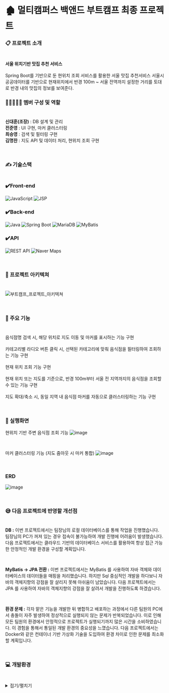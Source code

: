 # 🏚 멀티캠퍼스 백앤드 부트캠프 최종 프로젝트 

### 📋 프로젝트 소개
#
**서울 위치기반 맛집 추천 서비스**
<br /><br />
Spring Boot를 기반으로 둔 현위치 조회 서비스를 활용한 서울 맛집 추천서비스 서울시 공공데이터를 기반으로 현재위치에서 반경 100m ~ 서울 전역까지 설정한 거리를 토대로 반경 내의 맛집의 정보를 보여준다.



###  👨🏼‍🤝‍👨🏼 멤버 구성 및 역할
#
**신대훈(조장)** : DB 설계 및 관리
<br />
**전준영** :  UI 구현, 마커 클러스터링
<br />
**최승영** :   검색 및 필터링 구현
<br />
**김명찬** :   지도 API 및 데이터 처리, 현위치 조회 구현



<br />


###  ✍️ 기술스택
#

### ✔️Front-end
![JavaScript](https://img.shields.io/badge/javascript-%23323330.svg?style=for-the-badge&logo=javascript&logoColor=%23F7DF1E)
![JSP](https://img.shields.io/badge/JSP-blue?style=for-the-badge&logo=java&logoColor=white)

### ✔️Back-end
![Java](https://img.shields.io/badge/java-%23ED8B00.svg?style=for-the-badge&logo=openjdk&logoColor=white)
![Spring Boot](https://img.shields.io/badge/Spring_Boot-6DB33F?style=for-the-badge&logo=springboot&logoColor=white)
![MariaDB](https://img.shields.io/badge/MariaDB-003545?style=for-the-badge&logo=mariadb&logoColor=white)
![MyBatis](https://img.shields.io/badge/MyBatis-0052CC?style=for-the-badge&logo=data&logoColor=white)

### ✔️API
![REST API](https://img.shields.io/badge/REST_API-000000?style=for-the-badge&logo=api&logoColor=white)
![Naver Maps](https://img.shields.io/badge/Naver_Maps_API-v3-green?style=for-the-badge&logo=naver&logoColor=white)


<br />

### 🔦 프로젝트 아키텍쳐
#
![부트캠프_프로젝트_아키텍쳐](https://github.com/user-attachments/assets/7c19a46f-69c9-401b-b3e7-1474115c32d8)


<br />

### 📌 주요 기능 
#
음식점명 검색 시, 해당 위치로 지도 이동 및 마커를 표시하는 기능 구현
<br /> <br />
카테고리별 라디오 버튼 클릭 시, 선택된 카테고리에 맞춰 음식점을 필터링하여 조회하는 기능 구현
<br /> <br />
현재 위치 조회 기능 구현
<br /> <br />
현재 위치 또는 지도를 기준으로, 반경 100m부터 서울 전 지역까지의 음식점을 조회할 수 있는 기능 구현
<br /> <br />
지도 확대/축소 시, 동일 지역 내 음식점 마커를 자동으로 클러스터링하는 기능 구현



<br />



### 📖 실행화면
현위치 기반 주변 음식점 조회 기능
![image](https://github.com/user-attachments/assets/8c5f6371-1a5e-4a13-ad9d-1caccd718bc3)

<br />

마커 클러스터링 기능 (지도 줌아웃 시 마커 통합)
![image](https://github.com/user-attachments/assets/fe15b33f-da8c-4dd9-96f0-c5407044767c)




<br />

### ERD
![image](https://github.com/user-attachments/assets/949806f4-bcb4-4807-9c7e-035cd9fc84c9)

<br />

### 😅 다음 프로젝트에 반영할 개선점
#

**DB :** 이번 프로젝트에서는 팀장님의 로컬 데이터베이스를 통해 작업을 진행했습니다. 팀장님의 PC가 꺼져 있는 경우 접속이 불가능하여 개발 진행에 어려움이 발생했습니다.
다음 프로젝트에서는 클라우드 기반의 데이터베이스 서비스를 활용하여 항상 접근 가능한 안정적인 개발 환경을 구성할 계획입니다.

<br />

**MyBatis -> JPA 전환 :** 이번 프로젝트에서는 MyBatis 를 사용하여 자바 객체와 데이터베이스의 데이터들을 매핑을 처리했습니다. 하지만 Sql 중심적인 개발을 하다보니 자바의 
객체지향의 강점을 잘 살리지 못해 아쉬움이 남았습니다. 다음 프로젝트에서는 JPA 를 사용하여 자바의 객체지향의 강점을 잘 살려서 개발을 진행하도록 하겠습니다.

<br />

**환경 문제 :** 각자 맡은 기능을 개발한 뒤 병합하고 배포하는 과정에서 다른 팀원의 PC에서 충돌이 자주 발생하여 정상적으로 실행되지 않는 문제가 반복되었습니다.
이로 인해 모든 팀원의 환경에서 안정적으로 프로젝트가 실행되기까지 많은 시간을 소비하였습니다. 이 경험을 통해서 통일된 개발 환경의 중요성을 느꼈습니다.
다음 프로젝트에서는 Docker와 같은 컨테이너 기반 가상화 기술을 도입하여 환경 차이로 인한 문제를 최소화할 계획입니다.




<br />

### 💻 개발환경
#

<details>
  <summary>
    접기/펼치기
  </summary>

- **JDK**
  - JAVA 17

- **프레임워크**
  - Spring Boot 3.x

- **빌드도구**
  - Gradle

- **개발도구**
  - Intellij IDEA (IDE)
  - HeidiSQL

- **기술 및 라이브러리**
  - MyBatis
  - Lombok
  - JSP
  - Naver Maps API
  - Java Script
  - Maria DB
  - Rest API
  

- **협업도구**
  - GitHub
  - ZOOM


  
</details>





